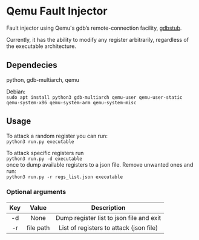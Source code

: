 # Qemu Fault Injector
Fault injector using Qemu's gdb’s remote-connection facility, [gdbstub](https://www.qemu.org/docs/master/system/gdb.html). 

Currently, it has the ability to modify any register arbitrarily, regardless of the executable architecture.

## Dependecies
python, gdb-multiarch, qemu

Debian:  
`sudo apt install python3 gdb-multiarch qemu-user qemu-user-static qemu-system-x86 qemu-system-arm qemu-system-misc`

## Usage
To attack a random register you can run:  
`python3 run.py executable`

To attack specific registers run  
`python3 run.py -d executable`   
once to dump available registers to a json file. Remove unwanted ones and run:  
`python3 run.py -r regs_list.json executable`   

### Optional arguments

| Key | Value | Description |
| :---: | :---: | :---: |
| -d | None | Dump register list to json file and exit |
| -r | file path | List of registers to attack (json file) |
